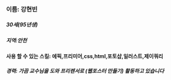 ### 이름: 강현빈
##### 30세(95년생)
##### 지역:안천
####  사용 할 수 있는 스킬: 에픽,프리미어,css,html,포토샵,일러스트,제이쿼리 
##### 경력: 가끔 교수님을 도와 프리렌서로 (웹포스터 만들기) 활동하고 있습니다
